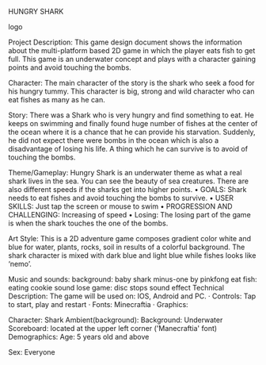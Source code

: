 HUNGRY SHARK

logo

Project Description:
This game design document shows the information about the multi-platform based 2D game in which the player eats fish to get full. This game is an underwater concept and plays with a character gaining points and avoid touching the bombs.

Character:
The main character of the story is the shark who seek a food for his hungry tummy. This character is big, strong and wild character who can eat fishes as many as he can.

Story:
There was a Shark who is very hungry and find something to eat. He keeps on swimming and finally found huge number of fishes at the center of the ocean where it is a chance that he can provide his starvation. Suddenly, he did not expect there were bombs in the ocean which is also a disadvantage of losing his life. A thing which he can survive is to avoid of touching the bombs.

Theme/Gameplay:
Hungry Shark is an underwater theme as what a real shark lives in the sea. You can see the beauty of sea creatures. There are also different speeds if the sharks get into higher points.
• GOALS: Shark needs to eat fishes and avoid touching the bombs to survive.
• USER SKILLS: Just tap the screen or mouse to swim
• PROGRESSION AND CHALLENGING: Increasing of speed
• Losing: The losing part of the game is when the shark touches the one of the bombs.

Art Style:
This is a 2D adventure game composes gradient color white and blue for water, plants, rocks, soil in results of a colorful background. The shark character is mixed with dark blue and light blue while fishes looks like ‘nemo’.

Music and sounds:
background: baby shark minus-one by pinkfong
eat fish: eating cookie sound
lose game: disc stops sound effect
Technical Description:
The game will be used on: IOS, Android and PC.
· Controls: Tap to start, play and restart
· Fonts: Minecraftia
· Graphics:

Character: Shark
Ambient(background):
Background: Underwater
Scoreboard: located at the upper left corner ('Manecraftia' font)
Demographics:
Age: 5 years old and above

Sex: Everyone

